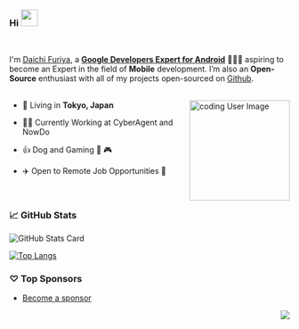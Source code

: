 ### Hi <img src="https://raw.githubusercontent.com/wasabeef/wasabeef/master/icons/wave.gif" width="30px">
<br/>

I'm [Daichi Furiya](https://twitter.com/wasabeef_jp), a **[Google Developers Expert for Android](https://developers.google.com/community/experts/directory/profile/profile-daichi_furiya)** 👨🏻‍💻 aspiring to become an Expert in the field of **Mobile** development. I’m also an **Open-Source** enthusiast with all of my projects open-sourced on [Github](https://github.com/wasabeef?tab=repositories).
<br/>
<br/>

<img align="right" alt="coding User Image" src="https://raw.githubusercontent.com/wasabeef/wasabeef/master/icons/chip.gif" height="180" />

- 🗼 Living in **Tokyo, Japan**

- 👨‍💻 Currently Working at CyberAgent and NowDo

- 👍 Dog and Gaming 🐶 🎮

- ✈️ Open to Remote Job Opportunities 🍻

<br/>

### 📈 GitHub Stats

![GitHub Stats Card](https://github-readme-stats.vercel.app/api?username=OchiKanta)

[![Top Langs](https://github-readme-stats.vercel.app/api/top-langs/?username=OchiKanta&show_icons=true&layout=compact&theme=vue&hide_border=true)](https://github.com/anuraghazra/github-readme-stats)

### ♡ Top Sponsors

- [Become a sponsor](https://github.com/sponsors/wasabeef)

<img src="https://komarev.com/ghpvc/?username=wasabeef&color=blue&style=flat-square&label=visitors" align="right" />
